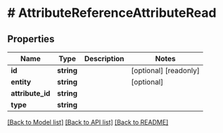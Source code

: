 # # AttributeReferenceAttributeRead

## Properties

Name | Type | Description | Notes
------------ | ------------- | ------------- | -------------
**id** | **string** |  | [optional] [readonly]
**entity** | **string** |  | [optional]
**attribute_id** | **string** |  |
**type** | **string** |  |

[[Back to Model list]](../../README.md#models) [[Back to API list]](../../README.md#endpoints) [[Back to README]](../../README.md)
